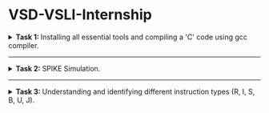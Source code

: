 # VSD-VSLI-Internship   
<details>
<summary><b>Task 1: </b> Installing all essential tools and compiling a 'C' code using gcc compiler.</summary>
<br>
    
1. A program, which counts from 1 to 'n' numbers, was coded in C language and was run using gcc compiler.

The code is as follows:
```
#include <stdio.h>
int main() {
    int i, sum = 0, n = 60;
    for (i = 1; i <= n; ++i) {
        sum += i;
    }
    printf("Sum of number from 1 to %d is %d\n", n, sum);
    return 0;
}
```

  The output was run using ./a.out

  ![1](https://github.com/user-attachments/assets/b9d66816-3355-4c27-9482-b0289abb2130)


2. Compiling using RISC-V gcc compiler and seeing the assembly code with O1.
    ![3](https://github.com/user-attachments/assets/be00753b-81fb-45fa-8980-6e46c1e5f026)

   ![4](https://github.com/user-attachments/assets/bf320e7e-6df6-43b2-9f4d-65f1ea0617d5)

    
3. Compiling using RISC-V gcc compiler and seeing the assembly code with Ofast.

   
    ![5 1](https://github.com/user-attachments/assets/88b7dd3e-ed59-48b6-85aa-3c09ec178233)
    ![5 2](https://github.com/user-attachments/assets/367d3f80-8321-4c6a-9a56-a39da75d3e46)

</details>

--------------------------------------------------------------------------------------------------------------------------------------------------------
<details>
<summary><b>Task 2: </b>SPIKE Simulation.</summary> 
<br>
    
The instruction set (Object Dump) is given below.

![Task2 instruction set](https://github.com/user-attachments/assets/7a475392-69c3-498b-b270-47286a60c10c)

1. The 'C' program code (Sum of 1 to n numbers) was run using riscv architecture using a spike simulator and output was obtained.

   ![Task2 1](https://github.com/user-attachments/assets/318835d9-7191-4084-ac8d-b16bca51c9a9)

2. The object dump of the riscv architecture was opened and debugging was done using spike.
3. The program counter (pc) was run till a certain instruction and it was manually run after that for debugging. 
   Each instruction was run by clicking enter each time.
    
   ![Task2 2](https://github.com/user-attachments/assets/4dd6ebdf-8f68-420e-ba3f-90c29c1d5b24)
   ![Task2 2 2](https://github.com/user-attachments/assets/883e2368-142c-4c9e-9c80-d22d2ffd627d)

4. The contents of the Stack Pointer(SP) register was observed. The stack pointer register(SP) instruction was run and the contents of the SP were looked at again.

   ![Tas2 4](https://github.com/user-attachments/assets/59892309-a0c1-4657-a0c5-6d68c2220fc0)

</details>

------------------------------------------------------------------------------------------------------------------------------

<details>
<summary><b>Task 3: </b>Understanding and identifying different instruction types (R, I, S, B, U, J).</summary> 
<br>

## Instructions:
Instructions are a set of machine language instructions that a particular processor understands and executes. A processor performs tasks on the basis of the instruction provided.
An instruction comprises of groups called fields. These fields include:
* The Operation code (Opcode) field which specifies the operation to be performed.
* The Address field which contains the location of the operand, i.e., register or memory location.
* The Mode field which specifies how the operand will be located.

  
The RISC-V instructions are categorized into **6** types based on their field organization. The types include:
- **R-type**: Register type
- **I-type**: Immediate type
- **S-type**: Store type
- **B-type**: Branch type
- **U-type**: Upper immediate type
- **J-type**: Jump type

![Screenshot 2025-01-22 102538](https://github.com/user-attachments/assets/8d9d17af-f2ea-46bb-889e-a1131d48b99b)

Lets discuss one by one:

-------------------------------------------------------------------------------------------------------
## 1. R-Type Instruction:

![R type](https://github.com/user-attachments/assets/7aefa71e-76ba-43c5-9e8c-b5dbb54559b4)

R-type instructions are one of the six types of instructions in RISC-V's RV32I instruction set.
It is a register-register instruction that uses registers for both the source and destination.
R-type instructions are used for arithmetic and logic operations.
It specifies the two operands and the destination of the result using register file locations.
The R-type instruction has multiple fields, including: 
* The opcode field : Tells the processor what operation to perform.
* The destination register operand (rd): The register which stores the result of the operation.
* Source register operands (rs1, rs2): The registers where the input is stored.
* 'funct3' field: It is the field after the destination register . This field is 3 – bit length     i.e. from bit 12 to bit 14 and it further tells about the operation, such as whether it is an     addition, subtraction, or a logical operation that is being performed.
* 'funct7' field: It is the last field of R -type instruction format . It describes the              operation, such as whether it is a shift or multiplication operation etc.

------------------------------------------------------------------------
## 2. I-Type Instruction:

![I type](https://github.com/user-attachments/assets/13229840-4f30-4c08-95e7-5b9096e90193)

</details>
